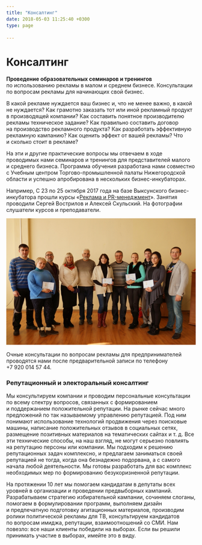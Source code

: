```yaml
---
title: "Консалтинг"
date: 2018-05-03 11:25:40 +0300
type: page

---
```

# Консалтинг

**Проведение образовательных семинаров и тренингов** по использованию рекламы в малом и среднем бизнесе. Консультации по вопросам рекламы для начинающих свой бизнес.

В какой рекламе нуждается ваш бизнес и, что не менее важно, в какой не нуждается? Как грамотно заказать тот или иной рекламный продукт в производящей компании? Как составить понятное производителю рекламы техническое задание? Как правильно составить договор на производство рекламного продукта? Как разработать эффективную рекламную кампанию? Как оценить эффект от вашей рекламы? Что и сколько стоит в рекламе?

На эти и другие практические вопросы мы отвечаем в ходе проводимых нами семинаров и тренингов для представителей малого и среднего бизнеса. Программа обучения разработана нами совместно с Учебным центром <nobr>Торгово-промышленной</nobr> палаты Нижегородской области и успешно апробирована в нескольких <nobr>бизнес-инкубаторах</nobr>.

Например, С 23 по 25 октября 2017 года на базе Выксунского бизнес-инкубатора прошли курсы «[Реклама и PR-менеджмент](http://wyksa.ru/2014/11/06/samye-progressivnye-lyudi-nashego-gorodskogo-okruga-navashina-i-kulebak-v-svoi-professionalnyi-prazdnik-povyshali-kvalifikaciyu.html "Самые прогрессивные люди нашего городского округа, Навашина и Кулебак в свой профессиональный праздник повышали квалификацию")». Занятия проводили Сергей Вострилов и Алексей Скульский. На фотографии слушатели курсов и преподаватели.

![](/uploads/2018/05/05/bi_dsc08865.JPG " курсы «Реклама и PR-менеджмент» на базе Выксунского бизнес-инкубатора")

Очные консультации по вопросам рекламы для предпринимателей проводятся нами после предварительной записи по телефону +7 920 014 57 44.

### Репутационный и электоральный консалтинг

Мы консультируем компании и проводим персональные консультации по всему спектру вопросов, связанных с формированием и поддержанием положительной репутации. На рынке сейчас много предложений по так называемому управлению репутацией. Под ним понимают использование технологий продвижения через поисковые машины, написание положительных отзывов в социальных сетях, размещение позитивных материалов на тематических сайтах <nobr>и т. д.</nobr> Все эти технические способы, на наш взгляд, не могут серьезно повлиять на репутацию персоны или компании. Мы подходим к решению репутационных задач комплексно, и предлагаем заниматься своей репутацией не тогда, когда она безнадежно подорвана, а с самого начала любой деятельности. Мы готовы разработать для вас комплекс необходимых мер по формированию безукоризненной репутации.

На протяжении 10 лет мы помогаем кандидатам в депутаты всех уровней в организации и проведении предвыборных кампаний. Разрабатываем стратегию избирательной кампании, сочиняем слоганы, помогаем в формулировании программ, выполняем дизайн и предпечатную подготовку агитационных материалов, производим ролики политической рекламы для ТВ, консультируем кандидатов по вопросам имиджа, репутации, взаимоотношений со СМИ. Нам повезло: все наши клиенты победили на выборах. Если вы решили принимать участие в выборах, имейте это в виду.